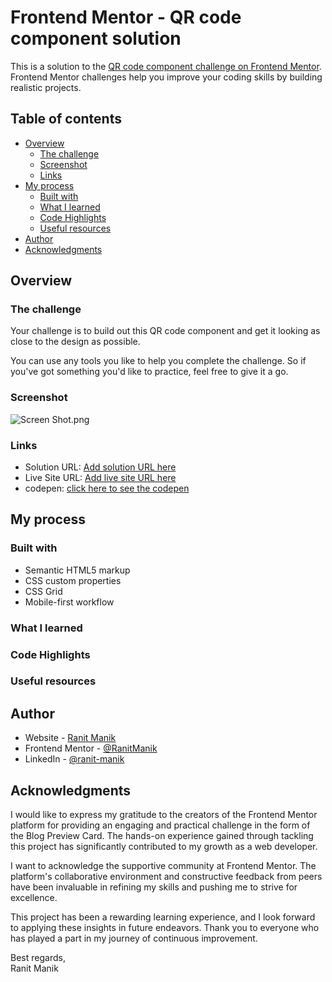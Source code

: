 # Frontend Mentor - QR code component solution

This is a solution to the [QR code component challenge on Frontend Mentor](https://www.frontendmentor.io/challenges/qr-code-component-iux_sIO_H). Frontend Mentor challenges help you improve your coding skills by building realistic projects. 

## Table of contents

- [Overview](#overview)
  - [The challenge](#the-challenge)
  - [Screenshot](#screenshot)
  - [Links](#links)
- [My process](#my-process)
  - [Built with](#built-with)
  - [What I learned](#what-i-learned)
  - [Code Highlights](#code-highlights)
  - [Useful resources](#Useful-resources)
- [Author](#author)
- [Acknowledgments](#acknowledgments)

## Overview

### The challenge


Your challenge is to build out this QR code component and get it looking as close to the design as possible.

You can use any tools you like to help you complete the challenge. So if you've got something you'd like to practice, feel free to give it a go.

### Screenshot

![Screen Shot.png](Screen%20Shot.png)

### Links

- Solution
  URL: [Add solution URL here](https://www.frontendmentor.io/solutions/qr-code-component-using-html-css-svjAZqvJiC)
- Live Site
  URL: [Add live site URL here](https://ranitmanik.github.io/frontendmentor-challenges/FrontendMentor05%E2%80%94QR%20code%20component/index.html)
- codepen: [click here to see the codepen](https://codepen.io/RANIT-MANIK/pen/ExMVXaL)

## My process

### Built with

- Semantic HTML5 markup
- CSS custom properties
- CSS Grid
- Mobile-first workflow

### What I learned

### Code Highlights


### Useful resources


## Author

- Website - [Ranit Manik](https://ranitmanik.github.io/Portfolio-1.0)
- Frontend Mentor - [@RanitManik](https://www.frontendmentor.io/profile/RanitManik)
- LinkedIn - [@ranit-manik](https://www.linkedin.com/in/ranit-manik/)

## Acknowledgments

I would like to express my gratitude to the creators of the Frontend Mentor platform for providing an engaging and
practical challenge in the form of the Blog Preview Card. The hands-on experience gained through tackling this project
has significantly contributed to my growth as a web developer.

I want to acknowledge the supportive community at Frontend Mentor. The platform's collaborative environment and
constructive feedback from peers have been invaluable in refining my skills and pushing me to strive for excellence.

This project has been a rewarding learning experience, and I look forward to applying these insights in future
endeavors. Thank you to everyone who has played a part in my journey of continuous improvement.

Best regards,<br>
Ranit Manik


